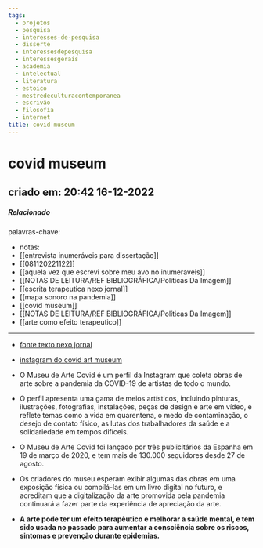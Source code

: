 ```yaml
---
tags:
  - projetos
  - pesquisa
  - interesses-de-pesquisa
  - disserte
  - interessesdepesquisa
  - interessesgerais
  - academia
  - intelectual
  - literatura
  - estoico
  - mestredeculturacontemporanea
  - escrivão
  - filosofia
  - internet
title: covid museum
---
```

# covid museum
## criado em: 20:42 16-12-2022

##### Relacionado
 palavras-chave:
- notas: 
- [[entrevista inumeráveis para dissertação]]
- [[081120221122]]
- [[aquela vez que escrevi sobre meu avo no inumeraveis]]
- [[NOTAS DE LEITURA/REF BIBLIOGRÁFICA/Políticas Da Imagem]]
- [[escrita terapeutica nexo jornal]]
- [[mapa sonoro na pandemia]]
- [[covid museum]]
- [[NOTAS DE LEITURA/REF BIBLIOGRÁFICA/Políticas Da Imagem]]
- [[arte como efeito terapeutico]]
---
- [fonte texto nexo jornal](https://www.nexojornal.com.br/expresso/2020/08/28/O-museu-digital-com-obras-de-arte-sobre-a-pandemia)
- [instagram do covid art museum](https://www.instagram.com/covidartmuseum/?hl=pt-br)

- O Museu de Arte Covid é um perfil da Instagram que coleta obras de arte sobre a pandemia da COVID-19 de artistas de todo o mundo.
- O perfil apresenta uma gama de meios artísticos, incluindo pinturas, ilustrações, fotografias, instalações, peças de design e arte em vídeo, e reflete temas como a vida em quarentena, o medo de contaminação, o desejo de contato físico, as lutas dos trabalhadores da saúde e a solidariedade em tempos difíceis.
- O Museu de Arte Covid foi lançado por três publicitários da Espanha em 19 de março de 2020, e tem mais de 130.000 seguidores desde 27 de agosto.
- Os criadores do museu esperam exibir algumas das obras em uma exposição física ou compilá-las em um livro digital no futuro, e acreditam que a digitalização da arte promovida pela pandemia continuará a fazer parte da experiência de apreciação da arte.
- **A arte pode ter um efeito terapêutico e melhorar a saúde mental, e tem sido usada no passado para aumentar a consciência sobre os riscos, sintomas e prevenção durante epidemias.** 